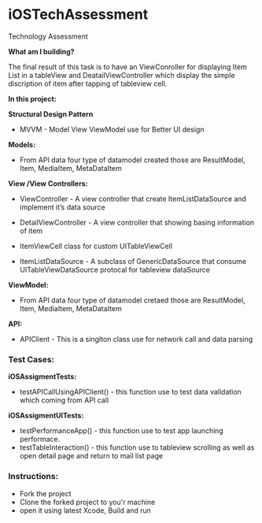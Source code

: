 # iOSTechAssessment
Technology Assessment

**What am I building?**

The final result of this task is to have an ViewConroller for displaying Item List in a tableView and DeatailViewController which display the simple discription of item after tapping of tableview cell.

**In this project:**

  **Structural Design Pattern**
   - MVVM - Model View ViewModel use for Better UI design


  **Models:**
  - From API data four type of datamodel created those are ResultModel, Item, MediaItem, MetaDataItem 
  
  
  **View /View Controllers:**
  - ViewController - A view controller that create ItemListDataSource and implement it’s data source 
  - DetailViewController - A view controller that showing basing information of item 
  - ItemViewCell class for custom UITableViewCell
  
  - ItemListDataSource - A subclass of GenericDataSource that consume UITableViewDataSource protocal for tableview   dataSource
  
   **ViewModel:**
   - From API data four type of datamodel cretaed those are ResultModel, Item, MediaItem, MetaDataItem
  
   **API:**
   - APIClient - This is a singlton class use for network call and data parsing
  
   
   
### Test Cases: ###

   **iOSAssigmentTests:**
   - testAPICallUsingAPIClient() - this function use to test data validation which coming from API call
   
   
   **iOSAssigmentUITests:** 
   
   - testPerformanceApp() - this function use to test app launching performace.
   - testTableInteraction() - this function use to tableview scrolling as well as open detail page and return to mail list page 
   
   
### Instructions: ###
  - Fork the project
  - Clone the forked project to you'r machine
  - open it using latest Xcode, Build and run
